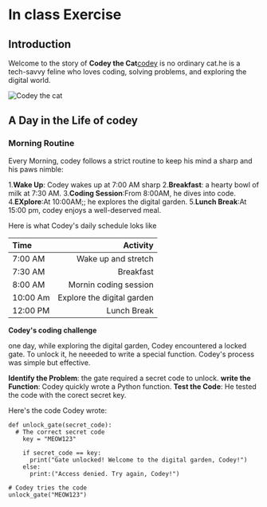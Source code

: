 # In class Exercise

## Introduction

Welcome to the story of **Codey the Cat**[codey](https://static.wikia.nocookie.net/peppapedia/images/6/69/Cody_Cat.png/revision/latest?cb=20221030184510) is no ordinary cat.he is a tech-savvy feline who loves coding, solving problems, and exploring the digital world.

![Codey the cat](https://static.wikia.nocookie.net/peppapedia/images/6/69/Cody_Cat.png/revision/latest?cb=20221030184510)

## A Day in the Life of codey

### Morning Routine

Every Morning, codey follows a strict routine to keep his mind a sharp and his paws nimble:

1.**Wake Up**: Codey wakes up at 7:00 AM sharp
2.**Breakfast**: a hearty bowl of milk at 7:30 AM.
3.**Coding Session**:From 8:00AM, he dives into code.
4.**EXplore**:At 10:00AM;; he explores the digital garden.
5.**Lunch Break**:At 15:00 pm, codey enjoys a well-deserved meal. 

Here is what Codey's daily schedule loks like

| **Time**  |  **Activity**  |
| :-------  | ----------:    |
| 7:00 AM   | Wake up and stretch |
| 7:30 AM   | Breakfast      |
| 8:00 AM   | Mornin coding session|
| 10:00 Am  | Explore the digital garden|
| 12:00 PM  | Lunch Break   |

**Codey's coding challenge**

one day, while exploring the digital garden, Codey encountered a locked gate. To unlock it, he neeeded to write a special function. Codey's process was simple but effective.

**Identify the Problem**: the gate required a secret code to unlock.
**write the Function**: Codey quickly wrote a Python function.
**Test the Code**: He tested the code with the corect secret key.

Here's the code Codey wrote:

````
def unlock_gate(secret_code):
  # The correct secret code
    key = "MEOW123"

    if secret_code == key:
      print("Gate unlocked! Welcome to the digital garden, Codey!")
    else:
      print:("Access denied. Try again, Codey!")

# Codey tries the code
unlock_gate("MEOW123")
````
````

